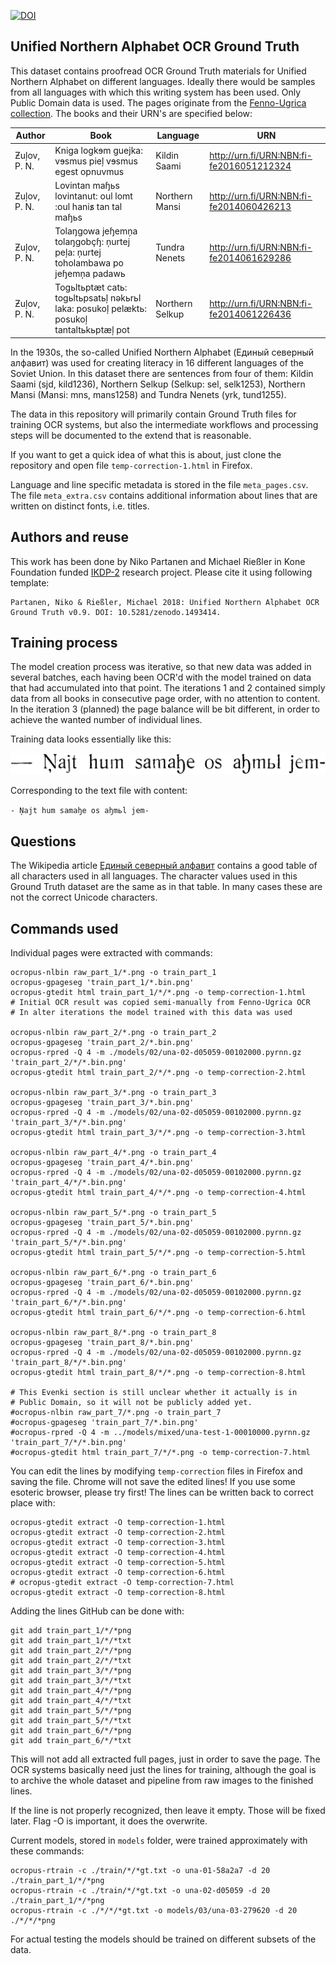 [![DOI](https://zenodo.org/badge/154043563.svg)](https://zenodo.org/badge/latestdoi/154043563)

## Unified Northern Alphabet OCR Ground Truth

This dataset contains proofread OCR Ground Truth materials for Unified Northern Alphabet on different languages. Ideally there would be samples from all languages with which this writing system has been used. Only Public Domain data is used. The pages originate from the [Fenno-Ugrica collection](http://fennougrica.kansalliskirjasto.fi/). The books and their URN's are specified below:

|Author|Book | Language| URN |
|-------|-------|--------|--------|
|Ƶuļov, P. N.|Kniga logkɘm guejka: vɘsmus pieļ vɘsmus egest opnuvmus|Kildin Saami|http://urn.fi/URN:NBN:fi-fe2016051212324|
|Ƶuļov, P. N.|Lovintan maɧьs lovintanut: oul lomt :oul hanis̷ tan tal maɧьs|Northern Mansi|http://urn.fi/URN:NBN:fi-fe2014060426213|
|Ƶuļov, P. N.|Tolaŋgowa jeɧemņa tolaŋgobçɧ: ņurtej peļa: ņurtej toholambawa po jeɧemņa padawь|Tundra Nenets|http://urn.fi/URN:NBN:fi-fe2014061629286|
|Ƶuļov, P. N.|Togьltьptæt catь: togьltьpsatьļ nəkьrьl laka: posukoļ pelæktь: posukoļ tantaltьkьptæļ pot|Northern Selkup|http://urn.fi/URN:NBN:fi-fe2014061226436|

In the 1930s, the so-called Unified Northern Alphabet (Единый северный алфавит) was used for creating literacy in 16 different languages of the Soviet Union. In this dataset there are sentences from four of them: Kildin Saami (sjd, kild1236), Northern Selkup (Selkup: sel, selk1253), Northern Mansi (Mansi: mns, mans1258) and Tundra Nenets (yrk, tund1255). 

The data in this repository will primarily contain Ground Truth files for training OCR systems, but also the intermediate workflows and processing steps will be documented to the extend that is reasonable.

If you want to get a quick idea of what this is about, just clone the repository and open file `temp-correction-1.html` in Firefox.

Language and line specific metadata is stored in the file `meta_pages.csv`. The file `meta_extra.csv` contains additional information about lines that are written on distinct fonts, i.e. titles. 

## Authors and reuse

This work has been done by Niko Partanen and Michael Rießler in Kone Foundation funded [IKDP-2](https://langdoc.github.io/IKDP-2/) research project. Please cite it using following template:

    Partanen, Niko & Rießler, Michael 2018: Unified Northern Alphabet OCR Ground Truth v0.9. DOI: 10.5281/zenodo.1493414.

## Training process

The model creation process was iterative, so that new data was added in several batches, each having been OCR'd with the model trained on data that had accumulated into that point. The iterations 1 and 2 contained simply data from all books in consecutive page order, with no attention to content. In the iteration 3 (planned) the page balance will be bit different, in order to achieve the wanted number of individual lines.

Training data looks essentially like this:

![](/train_part_2/0004/010001.bin.png )

Corresponding to the text file with content:

`- Ņajt hum samaꜧe os aꜧmьl jem-`

## Questions

The Wikipedia article [Единый северный алфавит](https://ru.wikipedia.org/wiki/%D0%95%D0%B4%D0%B8%D0%BD%D1%8B%D0%B9_%D1%81%D0%B5%D0%B2%D0%B5%D1%80%D0%BD%D1%8B%D0%B9_%D0%B0%D0%BB%D1%84%D0%B0%D0%B2%D0%B8%D1%82) contains a good table of all characters used in all languages. The character values used in this Ground Truth dataset are the same as in that table. In many cases these are not the correct Unicode characters.

## Commands used

Individual pages were extracted with commands:

```
ocropus-nlbin raw_part_1/*.png -o train_part_1
ocropus-gpageseg 'train_part_1/*.bin.png'
ocropus-gtedit html train_part_1/*/*.png -o temp-correction-1.html
# Initial OCR result was copied semi-manually from Fenno-Ugrica OCR
# In alter iterations the model trained with this data was used

ocropus-nlbin raw_part_2/*.png -o train_part_2
ocropus-gpageseg 'train_part_2/*.bin.png'
ocropus-rpred -Q 4 -m ./models/02/una-02-d05059-00102000.pyrnn.gz 'train_part_2/*/*.bin.png'
ocropus-gtedit html train_part_2/*/*.png -o temp-correction-2.html

ocropus-nlbin raw_part_3/*.png -o train_part_3
ocropus-gpageseg 'train_part_3/*.bin.png'
ocropus-rpred -Q 4 -m ./models/02/una-02-d05059-00102000.pyrnn.gz 'train_part_3/*/*.bin.png'
ocropus-gtedit html train_part_3/*/*.png -o temp-correction-3.html

ocropus-nlbin raw_part_4/*.png -o train_part_4
ocropus-gpageseg 'train_part_4/*.bin.png'
ocropus-rpred -Q 4 -m ./models/02/una-02-d05059-00102000.pyrnn.gz 'train_part_4/*/*.bin.png'
ocropus-gtedit html train_part_4/*/*.png -o temp-correction-4.html

ocropus-nlbin raw_part_5/*.png -o train_part_5
ocropus-gpageseg 'train_part_5/*.bin.png'
ocropus-rpred -Q 4 -m ./models/02/una-02-d05059-00102000.pyrnn.gz 'train_part_5/*/*.bin.png'
ocropus-gtedit html train_part_5/*/*.png -o temp-correction-5.html

ocropus-nlbin raw_part_6/*.png -o train_part_6
ocropus-gpageseg 'train_part_6/*.bin.png'
ocropus-rpred -Q 4 -m ./models/02/una-02-d05059-00102000.pyrnn.gz 'train_part_6/*/*.bin.png'
ocropus-gtedit html train_part_6/*/*.png -o temp-correction-6.html

ocropus-nlbin raw_part_8/*.png -o train_part_8
ocropus-gpageseg 'train_part_8/*.bin.png'
ocropus-rpred -Q 4 -m ./models/02/una-02-d05059-00102000.pyrnn.gz 'train_part_8/*/*.bin.png'
ocropus-gtedit html train_part_8/*/*.png -o temp-correction-8.html

# This Evenki section is still unclear whether it actually is in 
# Public Domain, so it will not be publicly added yet.
#ocropus-nlbin raw_part_7/*.png -o train_part_7
#ocropus-gpageseg 'train_part_7/*.bin.png'
#ocropus-rpred -Q 4 -m ../models/mixed/una-test-1-00010000.pyrnn.gz 'train_part_7/*/*.bin.png'
#ocropus-gtedit html train_part_7/*/*.png -o temp-correction-7.html
```

You can edit the lines by modifying `temp-correction` files in Firefox and saving the file. Chrome will not save the edited lines! If you use some esoteric browser, please try first! The lines can be written back to correct place with:

```
ocropus-gtedit extract -O temp-correction-1.html
ocropus-gtedit extract -O temp-correction-2.html
ocropus-gtedit extract -O temp-correction-3.html
ocropus-gtedit extract -O temp-correction-4.html
ocropus-gtedit extract -O temp-correction-5.html
ocropus-gtedit extract -O temp-correction-6.html
# ocropus-gtedit extract -O temp-correction-7.html
ocropus-gtedit extract -O temp-correction-8.html
```

Adding the lines GitHub can be done with:

```
git add train_part_1/*/*png
git add train_part_1/*/*txt
git add train_part_2/*/*png
git add train_part_2/*/*txt
git add train_part_3/*/*png
git add train_part_3/*/*txt
git add train_part_4/*/*png
git add train_part_4/*/*txt
git add train_part_5/*/*png
git add train_part_5/*/*txt
git add train_part_6/*/*png
git add train_part_6/*/*txt
```

This will not add all extracted full pages, just in order to save the page. The OCR systems basically need just the lines for training, although the goal is to archive the whole dataset and pipeline from raw images to the finished lines.

If the line is not properly recognized, then leave it empty. Those will be fixed later. Flag -O is important, it does the overwrite.

Current models, stored in `models` folder, were trained approximately with these commands:

```
ocropus-rtrain -c ./train/*/*gt.txt -o una-01-58a2a7 -d 20 ./train_part_1/*/*png
ocropus-rtrain -c ./train/*/*gt.txt -o una-02-d05059 -d 20 ./train_part_1/*/*png
ocropus-rtrain -c ./*/*/*gt.txt -o models/03/una-03-279620 -d 20 ./*/*/*png
``` 

For actual testing the models should be trained on different subsets of the data.